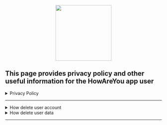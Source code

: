 <div align="center">
 <img src="https://github.com/antuere/HowAreYou/assets/98087954/ee00840e-9692-44df-a9a4-c9dc8ee64156" width="180" height="180">
</div>

## This page provides privacy policy and other useful information for the HowAreYou app user
<details>
<summary>Privacy Policy</summary>
 
  ### Privacy policy
  
  Onitrona built the HowAreYou app as free app. This SERVICE is provided by Onitrona at no cost and is intended for use as is.

This page is used to inform visitors regarding our policies with the collection, use, and disclosure of Personal Information if anyone decided to use our Service.

If you choose to use our Service, then you agree to the collection and use of information in relation to this policy. The Personal Information that We collect is used for providing and improving the Service. We will not use or share your information with anyone except as described in this Privacy Policy.

The terms used in this Privacy Policy have the same meanings as in our Terms and Conditions, which are accessible at unless otherwise defined in this Privacy Policy.

**Information Collection and Use**

For a better experience, while using our Service, we may require you to provide us with certain personally identifiable information: user name, email address. The information that we request will be retained by us and used as described in this privacy policy.

The app does use third-party services that may collect information used to identify you.

Link to the privacy policy of third-party service providers used by the app

*   [Google Play Services](https://www.google.com/policies/privacy/)
*   [Google Analytics for Firebase](https://firebase.google.com/policies/analytics)
*   [Firebase Services](https://firebase.google.com/support/privacy)

**Log Data**

We want to inform you that whenever you use our Service, in a case of an error in the app we collect data and information (through third-party products) on your phone called Log Data. This Log Data may include information such as your device Internet Protocol (“IP”) address, device name, operating system version, the configuration of the app when utilizing our Service, the time and date of your use of the Service, and other statistics.

**Cookies**

Cookies are files with a small amount of data that are commonly used as anonymous unique identifiers. These are sent to your browser from the websites that you visit and are stored on your device's internal memory.

This Service does not use these “cookies” explicitly. However, the app may use third-party code and libraries that use “cookies” to collect information and improve their services. You have the option to either accept or refuse these cookies and know when a cookie is being sent to your device. If you choose to refuse our cookies, you may not be able to use some portions of this Service.

**Service Providers**

We may employ third-party companies and individuals due to the following reasons:

*   To facilitate our Service;
*   To provide the Service on our behalf;
*   To perform Service-related services; or
*   To assist us in analyzing how our Service is used.

We want to inform users of this Service that these third parties have access to their Personal Information. The reason is to perform the tasks assigned to them on our behalf. However, they are obligated not to disclose or use the information for any other purpose.

**Security**

We value your trust in providing us your Personal Information, thus we are striving to use commercially acceptable means of protecting it. But remember that no method of transmission over the internet, or method of electronic storage is 100% secure and reliable, and we cannot guarantee its absolute security.

**Links to Other Sites**

This Service may contain links to other sites. If you click on a third-party link, you will be directed to that site. Note that these external sites are not operated by [me/us]. Therefore, [I/We] strongly advise you to review the Privacy Policy of these websites. [I/We] have no control over and assume no responsibility for the content, privacy policies, or practices of any third-party sites or services.

**Children’s Privacy**

These Services do not address anyone under the age of 13. We do not knowingly collect personally identifiable information from children under 13 years of age. In the case we discover that a child under 13 has provided us with personal information, we immediately delete this from our servers. If you are a parent or guardian and you are aware that your child has provided us with personal information, please contact us so that we will be able to do the necessary actions.

**Changes to This Privacy Policy**

We may update our Privacy Policy from time to time. Thus, you are advised to review this page periodically for any changes. We will notify you of any changes by posting the new Privacy Policy on this page.

This policy is effective as of 2023-06-21

**Contact Us**

If you have any questions or suggestions about our Privacy Policy, do not hesitate to contact us at antuere@yandex.ru.
</details>

---

<details>
<summary>How delete user account</summary>
  To delete your HowAreYou account, you need to:
  
1. In the application settings, go to manage account;
2. Click on the "Delete account" button;
3. Reauthenticate by following the instructions on the screen;
4. Agree with account deletion, this action is irreversible!
4. After this, all of your data, including recorded days, will be deleted from our server and nothing will be saved on it.
</details>

<details>
<summary>How delete user data</summary>
To delete your recorded days from the server you need to:
  
1. In the application settings, go to manage account;
2. Click on the "Delete day entries" button;
3. In the dialog box that appears, click "Delete records";
4. After this your recorded days will be deleted from our server. On the server will remain only the data associated with your account: user name, email, password. 

Pay attention, that in this case records will be also deleted on your device! If you want to delete the data only on the server, use the delete account. 

You can read about data retention times [here](https://firebase.google.com/terms/data-processing-terms#6.-data-deletion).
</details>

---

